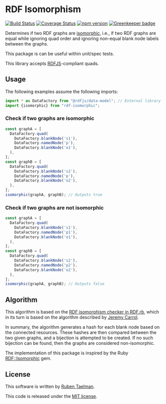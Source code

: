 # RDF Isomorphism

[![Build Status](https://travis-ci.org/rubensworks/rdf-isomorphic.js.svg?branch=master)](https://travis-ci.org/rubensworks/rdf-isomorphic.js)
[![Coverage Status](https://coveralls.io/repos/github/rubensworks/rdf-isomorphic.js/badge.svg?branch=master)](https://coveralls.io/github/rubensworks/rdf-isomorphic.js?branch=master)
[![npm version](https://badge.fury.io/js/rdf-isomorphic.svg)](https://www.npmjs.com/package/rdf-isomorphic) [![Greenkeeper badge](https://badges.greenkeeper.io/rubensworks/rdf-isomorphic.js.svg)](https://greenkeeper.io/)

Determines if two RDF graphs are [isomorphic](https://www.w3.org/TR/rdf11-concepts/#graph-isomorphism),
i.e., if two RDF graphs are equal while ignoring quad order
and ignoring non-equal blank node labels between the graphs.

This package is can be useful within unit/spec tests.

This library accepts [RDFJS](http://rdf.js.org/)-compliant quads.

## Usage

The following examples assume the following imports:

```javascript
import * as DataFactory from "@rdfjs/data-model"; // External library
import {isomorphic} from "rdf-isomorphic";
```

### Check if two graphs are isomorphic

```javascript
const graphA = [
  DataFactory.quad(
    DataFactory.blankNode('s1'),
    DataFactory.namedNode('p'),
    DataFactory.blankNode('o1'),
  ),
];
const graphB = [
  DataFactory.quad(
    DataFactory.blankNode('s2'),
    DataFactory.namedNode('p'),
    DataFactory.blankNode('o2'),
  ),
];
isomorphic(graphA, graphB); // Outputs true
```

### Check if two graphs are **not** isomorphic

```javascript
const graphA = [
  DataFactory.quad(
    DataFactory.blankNode('s1'),
    DataFactory.namedNode('p1'),
    DataFactory.blankNode('o1'),
  ),
];
const graphB = [
  DataFactory.quad(
    DataFactory.blankNode('s2'),
    DataFactory.namedNode('p2'),
    DataFactory.blankNode('o2'),
  ),
];
isomorphic(graphA, graphB); // Outputs false
```

## Algorithm

This algorithm is based on the [RDF isomorphism checker in RDF.rb](http://blog.datagraph.org/2010/03/rdf-isomorphism),
which in its turn is based on the algorithm described by [Jeremy Carrol](http://www.hpl.hp.com/techreports/2001/HPL-2001-293.pdf).

In summary, the algorithm generates a hash for each blank node based on the connected resources.
These hashes are then compared between the two given graphs, and a bijection is attempted to be created.
If no such bijection can be found, then the graphs are considered non-isomorphic.

The implementation of this package is inspired by the Ruby [RDF::Isomorphic](https://github.com/ruby-rdf/rdf-Isomorphic) gem.

## License
This software is written by [Ruben Taelman](http://rubensworks.net/).

This code is released under the [MIT license](http://opensource.org/licenses/MIT).
